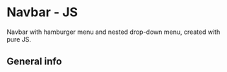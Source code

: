 # Navbar - JS
Navbar with hamburger menu and nested drop-down menu, created with pure JS.

## General info
